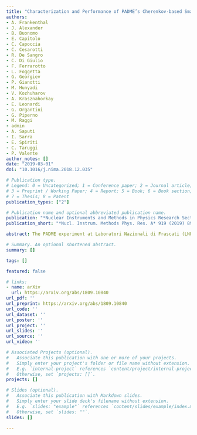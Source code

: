 ```yaml
---
title: "Characterization and Performance of PADME’s Cherenkov-based Small-Angle Calorimeter"
authors:
- A. Frankenthal
- J. Alexander
- B. Buonomo
- E. Capitolo
- C. Capoccia
- C. Cesarotti
- R. De Sangro
- C. Di Giulio
- F. Ferrarotto
- L. Foggetta
- G. Georgiev
- P. Gianotti
- M. Hunyadi
- V. Kozhuharov
- A. Krasznahorkay
- E. Leonardi
- G. Organtini
- G. Piperno
- M. Raggi
- admin
- A. Saputi
- I. Sarra
- E. Spiriti
- C. Taruggi
- P. Valente
author_notes: []
date: "2019-03-01"
doi: "10.1016/j.nima.2018.12.035"

# Publication type.
# Legend: 0 = Uncategorized; 1 = Conference paper; 2 = Journal article;
# 3 = Preprint / Working Paper; 4 = Report; 5 = Book; 6 = Book section;
# 7 = Thesis; 8 = Patent
publication_types: ["2"]

# Publication name and optional abbreviated publication name.
publication: "*Nuclear Instruments and Methods in Physics Research Section A: Accelerators, Spectrometers, Detectors and Associated Equipment*, Volume 919, Pages 89-97"
publication_short: "*Nucl. Instrum. Methods Phys. Res. A* 919 (2019) 89-97"

abstract: The PADME experiment at Laboratori Nazionali di Frascati (LNF), Italy, will search for invisible decays of the hypothetical dark photon via the process $e^+ e^- \\rightarrow \\gamma A'$, where the $A'$ escapes detection. The dark photon mass range sensitivity will be 1 to 24 MeV at first. We report here on performance measurements and simulation studies of a prototype of the Small-Angle Calorimeter, a component of PADME’s detector dedicated to rejecting 2-$\\gamma$ and 3-$\\gamma$ backgrounds. The crucial requirement is a timing resolution of less than 200 ps, which is satisfied by the choice of $PbF_2$ crystals and the newly released Hamamatsu R13478UV photomultiplier tubes (PMTs). We find a timing resolution of 81 ps with double-peak separation resolution of 1.8 ns and a single-crystal energy resolution of 10% at 550 MeV with light yield of 2.05 photo-electrons per MeV, using 100 to 400 MeV electrons at the Beam Test Facility of LNF. We also propose the investigation of a two-PMT solution coupled to a single $PbF_2$ crystal for higher-energy applications, which has potentially attractive features.

# Summary. An optional shortened abstract.
summary: []

tags: []

featured: false

# links:
- name: arXiv
  url: https://arxiv.org/abs/1809.10840
url_pdf: '' 
url_preprint: https://arxiv.org/abs/1809.10840
url_code: ''
url_dataset: ''
url_poster: ''
url_project: ''
url_slides: ''
url_source: ''
url_video: ''

# Associated Projects (optional).
#   Associate this publication with one or more of your projects.
#   Simply enter your project's folder or file name without extension.
#   E.g. `internal-project` references `content/project/internal-project/index.md`.
#   Otherwise, set `projects: []`.
projects: []

# Slides (optional).
#   Associate this publication with Markdown slides.
#   Simply enter your slide deck's filename without extension.
#   E.g. `slides: "example"` references `content/slides/example/index.md`.
#   Otherwise, set `slides: ""`.
slides: []

---
```

